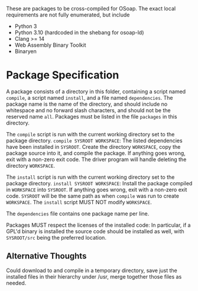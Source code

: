 These are packages to be cross-compiled for OSoap.
The exact local requirements are not fully enumerated, but include
- Python 3
- Python 3.10 (hardcoded in the shebang for osoap-ld)
- Clang >= 14
- Web Assembly Binary Toolkit
- Binaryen

# Package Specification

A package consists of a directory in this folder, containing a script named `compile`, a script named `install`, and a file named `dependencies`.
The package name is the name of the directory, and should include no whitespace and no forward slash characters, and should not be the reserved name `all`.
Packages must be listed in the file `packages` in this directory.

The `compile` script is run with the current working directory set to the package directory.
`compile SYSROOT WORKSPACE`: The listed dependencies have been installed in `SYSROOT`.
Create the directory `WORKSPACE`, copy the package source into it, and compile the package.
If anything goes wrong, exit with a non-zero exit code.
The driver program will handle deleting the directory `WORKSPACE`.

The `install` script is run with the current working directory set to the package directory. `install SYSROOT WORKSPACE`: Install the package compiled in `WORKSPACE` into `SYSROOT`. If anything goes wrong, exit with a non-zero exit code. `SYSROOT` will be the same path as when `compile` was run to create `WORKSPACE`. The `install` script MUST NOT modify `WORKSPACE`.

The `dependencies` file contains one package name per line.

Packages MUST respect the licenses of the installed code: In particular, if a GPL'd binary is installed the source code should be installed as well, with `SYSROOT/src` being the preferred location.


## Alternative Thoughts

Could download to and compile in a temporary directory, save just the installed files in their hierarchy under /usr, merge together
those files as needed.
